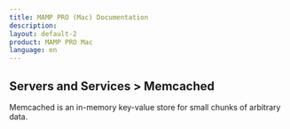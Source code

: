 ```yaml
---
title: MAMP PRO (Mac) Documentation
description: 
layout: default-2
product: MAMP PRO Mac
language: en
---
```


## Servers and Services > Memcached

Memcached is an in-memory key-value store for small chunks of arbitrary data.



